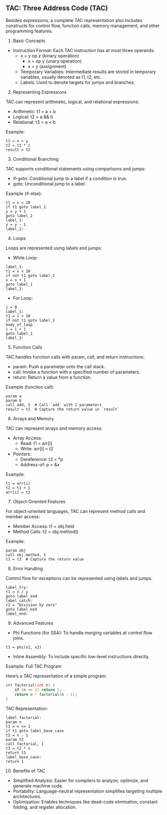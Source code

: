 
## TAC: Three Address Code (TAC)

Besides expressions, a complete TAC representation also includes constructs for control flow,
function calls, memory management, and other programming features.

1. Basic Concepts

  - Instruction Format: Each TAC instruction has at most three operands:
    - x = y op z (binary operation)
	  - x = op y (unary operation)
	  - x = y (assignment)
	- Temporary Variables: Intermediate results are stored in temporary variables, usually denoted as t1, t2, etc.
	- Labels: Used to denote targets for jumps and branches.


2. Representing Expressions

TAC can represent arithmetic, logical, and relational expressions:
- Arithmetic: t1 = a + b
- Logical: t2 = a && b
- Relational: t3 = a < b

Example:

```assembly
t1 = x + y
t2 = t1 * z
result = t2
```

3. Conditional Branching

TAC supports conditional statements using comparisons and jumps:
- if-goto: Conditional jump to a label if a condition is true.
- goto: Unconditional jump to a label.

Example (if-else):

```assembly
t1 = x < 10
if t1 goto label_1
y = y + 1
goto label_2
label_1:
y = y - 1
label_2:
```

4. Loops

Loops are represented using labels and jumps:
- While Loop:

```assembly
label_1:
t1 = x < 10
if not t1 goto label_2
x = x + 1
goto label_1
label_2:
```

- For Loop:

```assembly
i = 0
label_1:
t1 = i < 10
if not t1 goto label_2
body_of_loop
i = i + 1
goto label_1
label_2:
```

5. Function Calls

TAC handles function calls with param, call, and return instructions:
- param: Push a parameter onto the call stack.
- call: Invoke a function with a specified number of parameters.
- return: Return a value from a function.

Example (function call):

```assembly
param a
param b
call add, 2  # Call `add` with 2 parameters
result = t1  # Capture the return value in `result`
```

6. Arrays and Memory

TAC can represent arrays and memory access:
- Array Access:
  - Read: t1 = arr[i]
  - Write: arr[i] = t2
- Pointers:
  - Dereference: t3 = *p
  - Address-of: p = &x

Example:

```assembly
t1 = arr[i]
t2 = t1 + 1
arr[i] = t2
```

7. Object-Oriented Features

For object-oriented languages, TAC can represent method calls and member access:
- Member Access: t1 = obj.field
- Method Calls: t2 = obj.method()

Example:

```assembly
param obj
call obj.method, 1
t1 = t2  # Capture the return value
```

8. Error Handling

Control flow for exceptions can be represented using labels and jumps:

```assembly
label_try:
t1 = x / y
goto label_end
label_catch:
t2 = "Division by zero"
goto label_end
label_end:
```

9. Advanced Features
- Phi Functions (for SSA): To handle merging variables at control flow joins.

```assembly
t1 = phi(x1, x2)
```

- Inline Assembly: To include specific low-level instructions directly.

Example: Full TAC Program

Here’s a TAC representation of a simple program:

```c
int factorial(int n) {
    if (n <= 1) return 1;
    return n * factorial(n - 1);
}
```

TAC Representation:

```assembly
label factorial:
param n
t1 = n <= 1
if t1 goto label_base_case
t2 = n - 1
param t2
call factorial, 1
t3 = t2 * n
return t3
label_base_case:
return 1
```

10. Benefits of TAC
- Simplified Analysis: Easier for compilers to analyze, optimize, and generate machine code.
- Portability: Language-neutral representation simplifies targeting multiple architectures.
- Optimisation: Enables techniques like dead-code elimination, constant folding, and register allocation.
